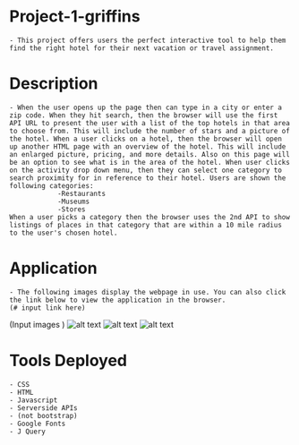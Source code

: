 # Project-1-griffins
    - This project offers users the perfect interactive tool to help them find the right hotel for their next vacation or travel assignment.

# Description
    - When the user opens up the page then can type in a city or enter a zip code. When they hit search, then the browser will use the first API URL to present the user with a list of the top hotels in that area to choose from. This will include the number of stars and a picture of the hotel. When a user clicks on a hotel, then the browser will open up another HTML page with an overview of the hotel. This will include an enlarged picture, pricing, and more details. Also on this page will be an option to see what is in the area of the hotel. When user clicks on the activity drop down menu, then they can select one category to search proximity for in reference to their hotel. Users are shown the following categories:
                -Restaurants 
                -Museums
                -Stores
    When a user picks a category then the browser uses the 2nd API to show listings of places in that category that are within a 10 mile radius to the user's chosen hotel. 

# Application
    - The following images display the webpage in use. You can also click the link below to view the application in the browser. 
    (# input link here)

(Input images )
    ![alt text](Images/Demo1.png)
    ![alt text](Images/Demo2.png)
    ![alt text](Images/Demo3.png)

# Tools Deployed
    - CSS
    - HTML
    - Javascript
    - Serverside APIs
    - (not bootstrap)
    - Google Fonts
    - J Query
